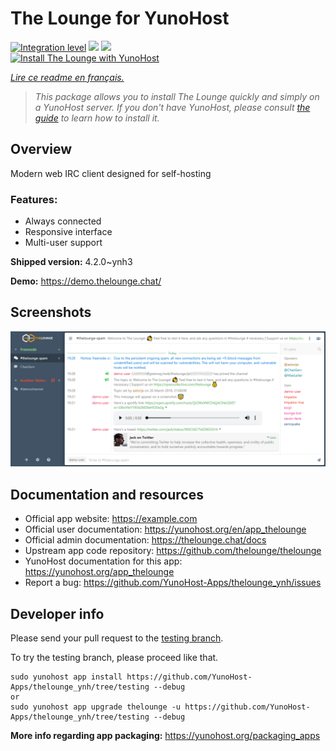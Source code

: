 <!--
N.B.: This README was automatically generated by https://github.com/YunoHost/apps/tree/master/tools/README-generator
It shall NOT be edited by hand.
-->

# The Lounge for YunoHost

[![Integration level](https://dash.yunohost.org/integration/thelounge.svg)](https://dash.yunohost.org/appci/app/thelounge) ![](https://ci-apps.yunohost.org/ci/badges/thelounge.status.svg) ![](https://ci-apps.yunohost.org/ci/badges/thelounge.maintain.svg)  
[![Install The Lounge with YunoHost](https://install-app.yunohost.org/install-with-yunohost.svg)](https://install-app.yunohost.org/?app=thelounge)

*[Lire ce readme en français.](./README_fr.md)*

> *This package allows you to install The Lounge quickly and simply on a YunoHost server.
If you don't have YunoHost, please consult [the guide](https://yunohost.org/#/install) to learn how to install it.*

## Overview

Modern web IRC client designed for self-hosting 

### Features:

- Always connected
- Responsive interface
- Multi-user support

**Shipped version:** 4.2.0~ynh3

**Demo:** https://demo.thelounge.chat/

## Screenshots

![](./doc/screenshots/thelounge-screenshot.png)

## Documentation and resources

* Official app website: https://example.com
* Official user documentation: https://yunohost.org/en/app_thelounge
* Official admin documentation: https://thelounge.chat/docs
* Upstream app code repository: https://github.com/thelounge/thelounge
* YunoHost documentation for this app: https://yunohost.org/app_thelounge
* Report a bug: https://github.com/YunoHost-Apps/thelounge_ynh/issues

## Developer info

Please send your pull request to the [testing branch](https://github.com/YunoHost-Apps/thelounge_ynh/tree/testing).

To try the testing branch, please proceed like that.
```
sudo yunohost app install https://github.com/YunoHost-Apps/thelounge_ynh/tree/testing --debug
or
sudo yunohost app upgrade thelounge -u https://github.com/YunoHost-Apps/thelounge_ynh/tree/testing --debug
```

**More info regarding app packaging:** https://yunohost.org/packaging_apps